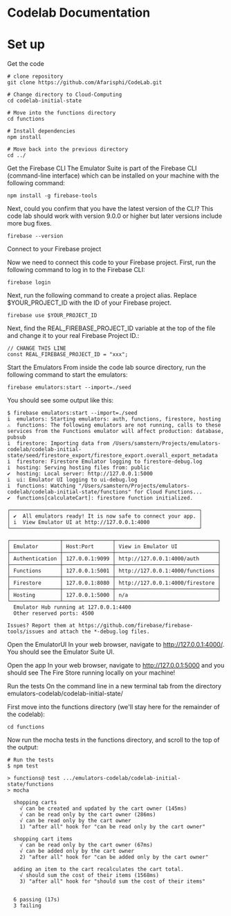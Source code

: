 # Codelab Documentation

# Set up

Get the code

```
# clone repository
git clone https://github.com/Afarisphi/CodeLab.git

# Change directory to Cloud-Computing
cd codelab-initial-state

# Move into the functions directory
cd functions

# Install dependencies
npm install

# Move back into the previous directory
cd ../
```

Get the Firebase CLI
The Emulator Suite is part of the Firebase CLI (command-line interface) which can be installed on your machine with the following command:

```
npm install -g firebase-tools
```
Next, could you confirm that you have the latest version of the CLI? This code lab should work with version 9.0.0 or higher but later versions include more bug fixes.

```
firebase --version
```

Connect to your Firebase project

Now we need to connect this code to your Firebase project. First, run the following command to log in to the Firebase CLI:
```
firebase login
```

Next, run the following command to create a project alias. Replace $YOUR_PROJECT_ID with the ID of your Firebase project.
```
firebase use $YOUR_PROJECT_ID
```
Next, find the REAL_FIREBASE_PROJECT_ID variable at the top of the file and change it to your real Firebase Project ID.:
```
// CHANGE THIS LINE
const REAL_FIREBASE_PROJECT_ID = "xxx";
```


Start the Emulators
From inside the code lab source directory, run the following command to start the emulators:

```
firebase emulators:start --import=./seed
```

You should see some output like this:

```
$ firebase emulators:start --import=./seed
i  emulators: Starting emulators: auth, functions, firestore, hosting
⚠  functions: The following emulators are not running, calls to these services from the Functions emulator will affect production: database, pubsub
i  firestore: Importing data from /Users/samstern/Projects/emulators-codelab/codelab-initial-state/seed/firestore_export/firestore_export.overall_export_metadata
i  firestore: Firestore Emulator logging to firestore-debug.log
i  hosting: Serving hosting files from: public
✔  hosting: Local server: http://127.0.0.1:5000
i  ui: Emulator UI logging to ui-debug.log
i  functions: Watching "/Users/samstern/Projects/emulators-codelab/codelab-initial-state/functions" for Cloud Functions...
✔  functions[calculateCart]: firestore function initialized.

┌─────────────────────────────────────────────────────────────┐
│ ✔  All emulators ready! It is now safe to connect your app. │
│ i  View Emulator UI at http://127.0.0.1:4000                │
└─────────────────────────────────────────────────────────────┘

┌────────────────┬────────────────┬─────────────────────────────────┐
│ Emulator       │ Host:Port      │ View in Emulator UI             │
├────────────────┼────────────────┼─────────────────────────────────┤
│ Authentication │ 127.0.0.1:9099 │ http://127.0.0.1:4000/auth      │
├────────────────┼────────────────┼─────────────────────────────────┤
│ Functions      │ 127.0.0.1:5001 │ http://127.0.0.1:4000/functions │
├────────────────┼────────────────┼─────────────────────────────────┤
│ Firestore      │ 127.0.0.1:8080 │ http://127.0.0.1:4000/firestore │
├────────────────┼────────────────┼─────────────────────────────────┤
│ Hosting        │ 127.0.0.1:5000 │ n/a                             │
└────────────────┴────────────────┴─────────────────────────────────┘
  Emulator Hub running at 127.0.0.1:4400
  Other reserved ports: 4500

Issues? Report them at https://github.com/firebase/firebase-tools/issues and attach the *-debug.log files.
```

Open the EmulatorUI
In your web browser, navigate to http://127.0.0.1:4000/. You should see the Emulator Suite UI.

Open the app
In your web browser, navigate to http://127.0.0.1:5000 and you should see The Fire Store running locally on your machine!

Run the tests
On the command line in a new terminal tab from the directory emulators-codelab/codelab-initial-state/

First move into the functions directory (we'll stay here for the remainder of the codelab):

```
cd functions
```

Now run the mocha tests in the functions directory, and scroll to the top of the output:

```
# Run the tests
$ npm test

> functions@ test .../emulators-codelab/codelab-initial-state/functions
> mocha

  shopping carts
    √ can be created and updated by the cart owner (145ms)
    √ can be read only by the cart owner (286ms)
    √ can be read only by the cart owner
    1) "after all" hook for "can be read only by the cart owner"

  shopping cart items
    √ can be read only by the cart owner (67ms)
    √ can be added only by the cart owner
    2) "after all" hook for "can be added only by the cart owner"

  adding an item to the cart recalculates the cart total.
    √ should sum the cost of their items (1568ms)
    3) "after all" hook for "should sum the cost of their items"


  6 passing (17s)
  3 failing
```
